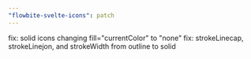 ```yaml
---
"flowbite-svelte-icons": patch
---
```


fix: solid icons changing fill="currentColor" to "none"
fix: strokeLinecap, strokeLinejon, and strokeWidth from outline to solid 
